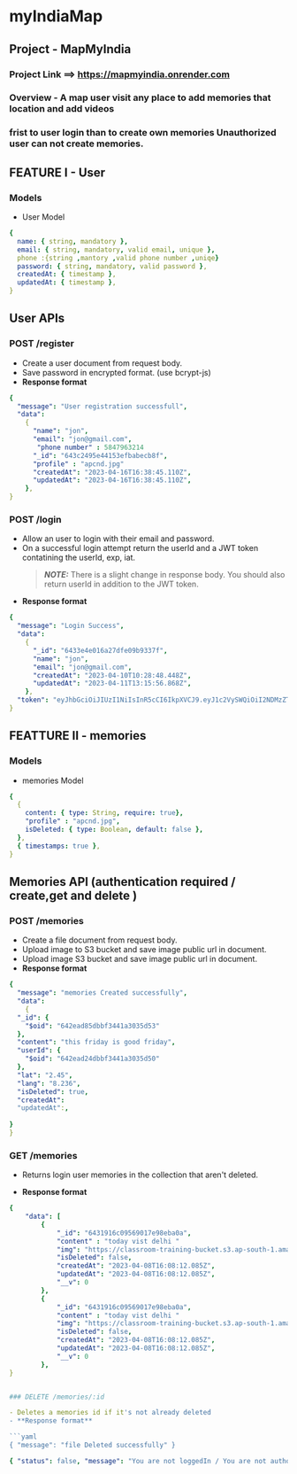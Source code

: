 # myIndiaMap

## Project - MapMyIndia

### Project Link ==> https://mapmyindia.onrender.com

### Overview - A map user visit any place to add memories that location and add videos
### frist  to user login than to create own memories Unauthorized user can not create memories.

## FEATURE I - User

### Models

- User Model

```yaml
{
  name: { string, mandatory },
  email: { string, mandatory, valid email, unique },
  phone :{string ,mantory ,valid phone number ,uniqe}
  password: { string, mandatory, valid password },
  createdAt: { timestamp },
  updatedAt: { timestamp },
}
```

## User APIs

### POST /register

- Create a user document from request body.
- Save password in encrypted format. (use bcrypt-js)
- **Response format**

```yaml
{
  "message": "User registration successfull",
  "data":
    {
      "name": "jon",
      "email": "jon@gmail.com",
       "phone number" : 5847963214
      "_id": "643c2495e44153efbabecb8f",
      "profile" : "apcnd.jpg"
      "createdAt": "2023-04-16T16:38:45.110Z",
      "updatedAt": "2023-04-16T16:38:45.110Z",
    },
}
```

### POST /login

- Allow an user to login with their email and password.
- On a successful login attempt return the userId and a JWT token contatining the userId, exp, iat.
  > **_NOTE:_** There is a slight change in response body. You should also return userId in addition to the JWT token.
- **Response format**
```yaml
{
  "message": "Login Success",
  "data":
    {
      "_id": "6433e4e016a27dfe09b9337f",
      "name": "jon",
      "email": "jon@gmail.com",
      "createdAt": "2023-04-10T10:28:48.448Z",
      "updatedAt": "2023-04-11T13:15:56.868Z",
    },
  "token": "eyJhbGciOiJIUzI1NiIsInR5cCI6IkpXVCJ9.eyJ1c2VySWQiOiI2NDMzZTRlMDE2YTI3ZGZlMDliOTMzN2YiLCJyb2xlIjoiYWRtaW4iLCJpYXQiOjE2ODE1Mzk3NjYsImV4cCI6MTY4MTYyNjE2Nn0.6y9aKeZMKtRrsqLW9v-1T6IlkcDMaybTC3D-fXgyj5M",
}
```

## FEATTURE II - memories

### Models

- memories Model

```yaml
{
  {
    content: { type: String, require: true},
    "profile" : "apcnd.jpg",
    isDeleted: { type: Boolean, default: false },
  },
  { timestamps: true },
}
```

## Memories API (authentication required /  create,get and delete )

### POST /memories

- Create a file document from request body.
- Upload image to S3 bucket and save image public url in document.
- Upload  image S3 bucket and save image public url in document.
- **Response format**

```yaml
{
  "message": "memories Created successfully",
  "data":
    {
  "_id": {
    "$oid": "642ead85dbbf3441a3035d53"
  },
  "content": "this friday is good friday",
  "userId": {
    "$oid": "642ead24dbbf3441a3035d50"
  },
  "lat": "2.45",
  "lang": "8.236",
  "isDeleted": true,
  "createdAt":
  "updatedAt":,
 
}
}
```

### GET /memories

- Returns login user memories  in the collection that aren't deleted.

  
- **Response format**

```yaml
{
    "data": [
        {
            "_id": "6431916c09569017e98eba0a",
            "content" : "today vist delhi "
            "img": "https://classroom-training-bucket.s3.ap-south-1.amazonaws.com/abc/modern-interior-design-grey-living-room2.png",
            "isDeleted": false,
            "createdAt": "2023-04-08T16:08:12.085Z",
            "updatedAt": "2023-04-08T16:08:12.085Z",
            "__v": 0
        },
        {
            "_id": "6431916c09569017e98eba0a",
            "content" : "today vist delhi "
            "img": "https://classroom-training-bucket.s3.ap-south-1.amazonaws.com/abc/modern-interior-design-grey-living-room2.png",
            "isDeleted": false,
            "createdAt": "2023-04-08T16:08:12.085Z",
            "updatedAt": "2023-04-08T16:08:12.085Z",
            "__v": 0
        },
}


### DELETE /memories/:id

- Deletes a memories id if it's not already deleted
- **Response format**

```yaml
{ "message": "file Deleted successfully" }
```



```yaml
{ "status": false, "message": "You are not loggedIn / You are not authorized " }
```
